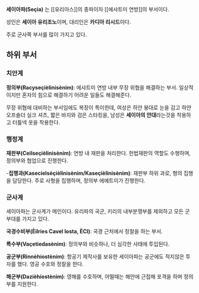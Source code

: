 **세이아파(Seçia)** 는 [[유리아스]]의 종파이자 [[에샤트미 연방]]의 부서이다.

성인은 **세이아 유리조노**이며, 대리인은 **카디아 리시드**이다.

주로 군사쪽 부서를 많이 가지고 있다.

## 하위 부서

### 치안계

**정의부(Racyseçièlinisènim)**: 에샤트미 연방 내부 무장 위협을 해결하는 부서. 일상적이지만 혼자의 힘으로 해결하기 어려운 일들도 해결해준다.

무장 위협에 대비하는 부서임에도 복장이 특이한데, 여성은 하얀 붕대로 눈을 감고 하얀 오프숄더 실크 셔츠, 짧은 바지와 검은 스타킹을, 남성은 **세이아의 안대**라는것을 착용하고 터틀넥 옷을 착용한다.

### 행정계

**재판부(Ceilseçièlinisènim)**: 연방 내 재판을 처리한다. 헌법재판의 역할도 수행하며, 정의부와 협업으로 진행한다.

-**집행과(Kasecielsėçièlinisènim/Kaseçièlinisènim)**: 재판부 하위 과로, 형의 집행을 담당한다. 주로 사형을 집행하며, 정의부 에예트미가 진행한다.

### 군사계

세이아파는 군사계가 메인이다. 유리파의 국군, 키리의 내부분쟁부를 제외하고 모든 군부대를 가지고 있다.

**국경수비부(Èilries Cavel Iosta, ÈCI)**: 국경 근처에서 정찰을 하는 부서.

**특수부(Vaçetiedasènim)**: 정의부와 비슷하나, 더 심각한 사태에 투입된다.

**공군부(Rinnèhiostènim)**: 항공기 제작사를 보유한 세이아파는 공군에도 적지않은 투자를 했다. 영공 수호와 정찰을 한다.

**해군부(Dazièhiostènim)**: 영해를 수호하며, 어떨때는 해안에 근접해 포격을 하며 정의부를 지원한다.

